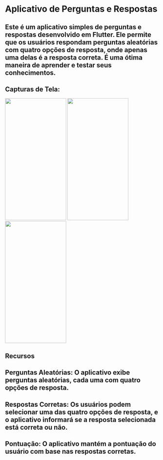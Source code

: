# Aplicativo de Perguntas e Respostas 

## Este é um aplicativo simples de perguntas e respostas desenvolvido em Flutter. Ele permite que os usuários respondam perguntas aleatórias com quatro opções de resposta, onde apenas uma delas é a resposta correta. É uma ótima maneira de aprender e testar seus conhecimentos.


## Capturas de Tela:
<div style="">
<img src="https://api.onedrive.com/v1.0/drives/882515551C0A8F74/items/882515551C0A8F74!2873/thumbnails/0/c405x728/content/c1.c405x728.PNG?prefer=noredirect&cb=2023-08-21T20%3A01%3A54.107Z)" alt="" style="height: 400px; width:200;"/>
<img src="https://api.onedrive.com/v1.0/drives/882515551C0A8F74/items/882515551C0A8F74!2872/thumbnails/0/c405x729/content/c2.c405x729.PNG?prefer=noredirect&cb=2023-08-21T20%3A07%3A31.327Z)" alt="" style="height: 400px; width:200px;"/>
<img src="https://api.onedrive.com/v1.0/drives/882515551C0A8F74/items/882515551C0A8F74!2871/thumbnails/0/c405x726/content/c3.c405x726.PNG?prefer=noredirect&cb=2023-08-21T20%3A08%3A00.64Z" alt="" style="height: 400px; width:200px;"/>
</div>



## Recursos 

## Perguntas Aleatórias:  O aplicativo exibe perguntas aleatórias, cada uma com quatro opções de resposta.

## Respostas Corretas: Os usuários podem selecionar uma das quatro opções de resposta, e o aplicativo informará se a resposta selecionada está correta ou não.

## Pontuação: O aplicativo mantém a pontuação do usuário com base nas respostas corretas.
